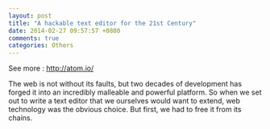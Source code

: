 ```yaml
---
layout: post
title: "A hackable text editor for the 21st Century"
date: 2014-02-27 09:57:57 +0800
comments: true
categories: Others
---
```

See more : http://atom.io/

<!--more-->

The web is not without its faults, but two decades of development has forged it into an incredibly malleable and powerful platform. So when we set out to write a text editor that we ourselves would want to extend, web technology was the obvious choice. But first, we had to free it from its chains.